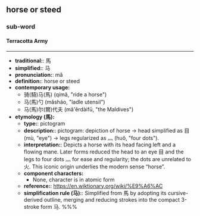 ## horse or steed
### sub-word
#### Terracotta Army
---
- **traditional:**: 馬
- **simplified:**: 马
- **pronunciation:**: mǎ
- **definition:**: horse or steed
- **contemporary usage:**
  - 骑(騎)马(馬) (qímǎ, "ride a horse")
  - 马(馬)勺 (mǎsháo, "ladle utensil")
  - 马(馬)尔(爾)代夫 (mǎ'ěrdàifū, "the Maldives")
- **etymology (馬):**
  - **type:**: pictogram
  - **description:**: pictogram: depiction of horse → head simplified as 目 (mù, "eye") → legs regularized as 灬 (huǒ, "four dots").
  - **interpretation:**: Depicts a horse with its head facing left and a flowing mane. Later forms reduced the head to an eye 目 and the legs to four dots 灬 for ease and regularity; the dots are unrelated to 火. This iconic origin underlies the modern sense “horse”.
  - **component characters:**
    - None, character is in atomic form
  - **reference:**: https://en.wiktionary.org/wiki/%E9%A6%AC
  - **simplification rule (马):**: Simplified from 馬 by adopting its cursive-derived outline, merging and reducing strokes into the compact 3-stroke form 马.
%%%